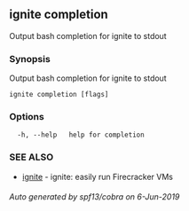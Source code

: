 ## ignite completion

Output bash completion for ignite to stdout

### Synopsis

Output bash completion for ignite to stdout

```
ignite completion [flags]
```

### Options

```
  -h, --help   help for completion
```

### SEE ALSO

* [ignite](ignite.md)	 - ignite: easily run Firecracker VMs

###### Auto generated by spf13/cobra on 6-Jun-2019
